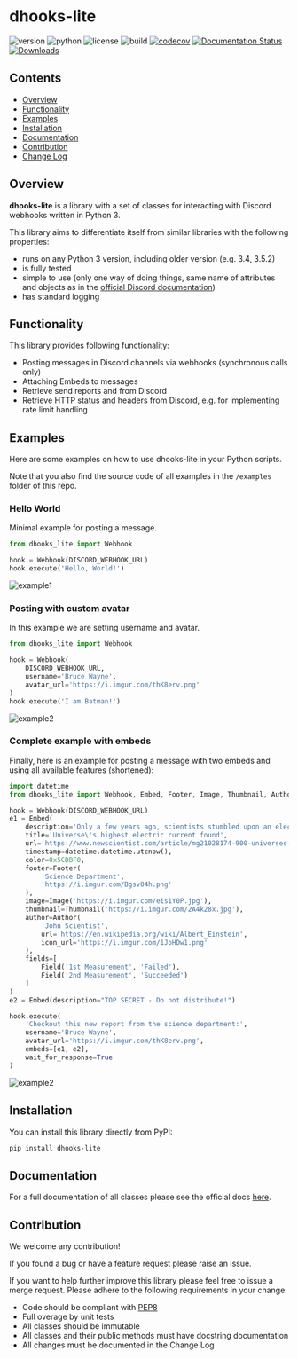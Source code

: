 # dhooks-lite

![version](https://img.shields.io/pypi/v/dhooks-lite)
![python](https://img.shields.io/pypi/pyversions/dhooks-lite)
![license](https://img.shields.io/github/license/ErikKalkoken/dhooks-lite)
![build](https://api.travis-ci.org/ErikKalkoken/dhooks-lite.svg?branch=master)
[![codecov](https://codecov.io/gh/ErikKalkoken/dhooks-lite/branch/master/graph/badge.svg)](https://codecov.io/gh/ErikKalkoken/dhooks-lite)
[![Documentation Status](https://readthedocs.org/projects/dhooks-lite/badge/?version=latest)](https://dhooks-lite.readthedocs.io/en/latest/?badge=latest)
[![Downloads](https://pepy.tech/badge/dhooks-lite)](https://pepy.tech/project/dhooks-lite)

## Contents

- [Overview](#Overview)
- [Functionality](#functionality)
- [Examples](#examples)
- [Installation](#installation)
- [Documentation](#documentation)
- [Contribution](#contribution)
- [Change Log](CHANGELOG.md)

## Overview

**dhooks-lite** is a library with a set of classes for interacting with Discord webhooks written in Python 3.

This library aims to differentiate itself from similar libraries with the following properties:

- runs on any Python 3 version, including older version (e.g. 3.4, 3.5.2)
- is fully tested
- simple to use (only one way of doing things, same name of attributes and objects as in the [official Discord documentation](https://discordapp.com/developers/docs/resources/webhook#execute-webhook))
- has standard logging

## Functionality

This library provides following functionality:

- Posting messages in Discord channels via webhooks (synchronous calls only)
- Attaching Embeds to messages
- Retrieve send reports and from Discord
- Retrieve HTTP status and headers from Discord, e.g. for implementing rate limit handling

## Examples

Here are some examples on how to use dhooks-lite in your Python scripts.

Note that you also find the source code of all examples in the `/examples` folder of this repo.

### Hello World

Minimal example for posting a message.

```python
from dhooks_lite import Webhook

hook = Webhook(DISCORD_WEBHOOK_URL)
hook.execute('Hello, World!')
```

![example1](https://i.imgur.com/t3mxMAJ.png)

### Posting with custom avatar

In this example we are setting username and avatar.

```python
from dhooks_lite import Webhook

hook = Webhook(
    DISCORD_WEBHOOK_URL,
    username='Bruce Wayne',
    avatar_url='https://i.imgur.com/thK8erv.png'
)
hook.execute('I am Batman!')
```

![example2](https://i.imgur.com/mseg2Yx.png)

### Complete example with embeds

Finally, here is an example for posting a message with two embeds and using all available features (shortened):

```python
import datetime
from dhooks_lite import Webhook, Embed, Footer, Image, Thumbnail, Author, Field

hook = Webhook(DISCORD_WEBHOOK_URL)
e1 = Embed(
    description='Only a few years ago, scientists stumbled upon an electrical current of cosmic proportions.(...)',
    title='Universe\'s highest electric current found',
    url='https://www.newscientist.com/article/mg21028174-900-universes-highest-electric-current-found/',
    timestamp=datetime.datetime.utcnow(),
    color=0x5CDBF0,
    footer=Footer(
        'Science Department',
        'https://i.imgur.com/Bgsv04h.png'
    ),
    image=Image('https://i.imgur.com/eis1Y0P.jpg'),
    thumbnail=Thumbnail('https://i.imgur.com/2A4k28x.jpg'),
    author=Author(
        'John Scientist',
        url='https://en.wikipedia.org/wiki/Albert_Einstein',
        icon_url='https://i.imgur.com/1JoHDw1.png'
    ),
    fields=[
        Field('1st Measurement', 'Failed'),
        Field('2nd Measurement', 'Succeeded')
    ]
)
e2 = Embed(description="TOP SECRET - Do not distribute!")

hook.execute(
    'Checkout this new report from the science department:',
    username='Bruce Wayne',
    avatar_url='https://i.imgur.com/thK8erv.png',
    embeds=[e1, e2],
    wait_for_response=True
)
```

![example2](https://i.imgur.com/RoWBh2n.png)

## Installation

You can install this library directly from PyPI:

```bash
pip install dhooks-lite
```

## Documentation

For a full documentation of all classes please see the official docs [here](https://dhooks-lite.readthedocs.io/en/latest/).

## Contribution

We welcome any contribution!

If you found a bug or have a feature request please raise an issue.

If you want to help further improve this library please feel free to issue a merge request. Please adhere to the following requirements in your change:

- Code should be compliant with [PEP8](https://www.python.org/dev/peps/pep-0008/)
- Full overage by unit tests
- All classes should be immutable
- All classes and their public methods must have docstring documentation
- All changes must be documented in the Change Log
